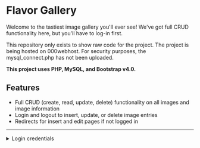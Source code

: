# Flavor Gallery
Welcome to the tastiest image gallery you'll ever see! We've got full CRUD functionality here, but you'll have to log-in first.


This repository only exists to show raw code for the project. The project is being hosted on 000webhost. For security purposes, the mysql_connect.php has not been uploaded.


**This project uses PHP, MySQL, and Bootstrap v4.0.**


## Features
* Full CRUD (create, read, update, delete) functionality on all images and image information
* Login and logout to insert, update, or delete image entries
* Redirects for insert and edit pages if not logged in

---

<details>
<summary>Login credentials</summary>
<br>
username: *galleryadmin*

password: *securepw*
</details>

